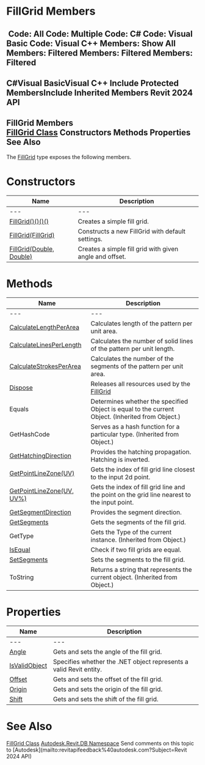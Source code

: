 # FillGrid Members

﻿
 Code: All Code: Multiple Code: C# Code: Visual Basic Code: Visual C++  Members: Show All Members: Filtered Members: Filtered Members: Filtered   
---  
C#Visual BasicVisual C++
Include Protected MembersInclude Inherited Members
Revit 2024 API  
---  
FillGrid Members  
[FillGrid Class](6dfc3e2f-c869-d06e-876e-49c4007f7e59.md "FillGrid Class") Constructors Methods Properties See Also  
---  
The [FillGrid](6dfc3e2f-c869-d06e-876e-49c4007f7e59.md "FillGrid Class") type exposes the following members.
# Constructors
| Name | Description |
| --- | --- |
| --- | --- | --- |
| [FillGrid()()()()](43e67b73-00f2-96ee-fa25-4841959066b2.md "FillGrid Constructor") | Creates a simple fill grid. |
| [FillGrid(FillGrid)](1bba468c-570b-5042-209a-2a1250704b19.md "FillGrid Constructor \(FillGrid\)") | Constructs a new FillGrid with default settings. |
| [FillGrid(Double, Double)](546a897a-f5ba-4afd-20d1-3a0039af2598.md "FillGrid Constructor \(Double, Double\)") | Creates a simple fill grid with given angle and offset. |

# Methods
| Name | Description |
| --- | --- |
| --- | --- | --- |
| [CalculateLengthPerArea](6a58bee3-1814-30bc-5369-e78fa3e5f268.md "CalculateLengthPerArea Method") | Calculates length of the pattern per unit area. |
| [CalculateLinesPerLength](4e9ac116-b8e9-8de3-ca68-9ea63ae81cbf.md "CalculateLinesPerLength Method") | Calculates the number of solid lines of the pattern per unit length. |
| [CalculateStrokesPerArea](04cccb85-770f-978b-3c4f-6aa5a1388fab.md "CalculateStrokesPerArea Method") | Calculates the number of the segments of the pattern per unit area. |
| [Dispose](26b25286-2121-66e9-c4d0-563262ec5821.md "Dispose Method") | Releases all resources used by the [FillGrid](6dfc3e2f-c869-d06e-876e-49c4007f7e59.md "FillGrid Class") |
| Equals | Determines whether the specified Object is equal to the current Object. (Inherited from Object.) |
| GetHashCode | Serves as a hash function for a particular type.  (Inherited from Object.) |
| [GetHatchingDirection](1ef246b2-cd85-1ae1-7e48-4de5d4bb6531.md "GetHatchingDirection Method") | Provides the hatching propagation. Hatching is inverted. |
| [GetPointLineZone(UV)](0a5aeba4-1900-a774-a9f3-7496696abe3e.md "GetPointLineZone Method \(UV\)") | Gets the index of fill grid line closest to the input 2d point. |
| [GetPointLineZone(UV, UV%)](f91284a4-7e4a-8c8d-bda2-85d378e0f3c1.md "GetPointLineZone Method \(UV, UV\)") | Gets the index of fill grid line and the point on the grid line nearest to the input point. |
| [GetSegmentDirection](55adcc5a-5ecc-0a77-c641-37e16c25bda0.md "GetSegmentDirection Method") | Provides the segment direction. |
| [GetSegments](d3b76c87-8008-d3a0-a3f7-663c3714ae9e.md "GetSegments Method") | Gets the segments of the fill grid. |
| GetType | Gets the Type of the current instance. (Inherited from Object.) |
| [IsEqual](27963982-e0e8-4b64-af77-112bca45179a.md "IsEqual Method") | Check if two fill grids are equal. |
| [SetSegments](3fd1bab1-b6bb-0e25-a293-c081afa6d006.md "SetSegments Method") | Sets the segments to the fill grid. |
| ToString | Returns a string that represents the current object. (Inherited from Object.) |

# Properties
| Name | Description |
| --- | --- |
| --- | --- | --- |
| [Angle](60886e1a-2eaf-3ee1-c29f-e62a52edec98.md "Angle Property") | Gets and sets the angle of the fill grid. |
| [IsValidObject](076c03d2-6659-3f1e-40e8-cc1d4810984b.md "IsValidObject Property") | Specifies whether the .NET object represents a valid Revit entity. |
| [Offset](504406ea-b0a3-69af-82b4-b96cfdc85dd8.md "Offset Property") | Gets and sets the offset of the fill grid. |
| [Origin](f4c1d498-e54a-9f50-2776-f0c2ffcf1cd4.md "Origin Property") | Gets and sets the origin of the fill grid. |
| [Shift](b4c1ff59-af0c-0c1d-cabc-981fdb4c78b1.md "Shift Property") | Gets and sets the shift of the fill grid. |

# See Also
[FillGrid Class](6dfc3e2f-c869-d06e-876e-49c4007f7e59.md "FillGrid Class")
[Autodesk.Revit.DB Namespace](87546ba7-461b-c646-cbb1-2cb8f5bff8b2.md "Autodesk.Revit.DB Namespace")
Send comments on this topic to [Autodesk](mailto:revitapifeedback%40autodesk.com?Subject=Revit 2024 API)